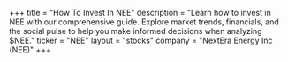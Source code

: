 +++
title = "How To Invest In NEE"
description = "Learn how to invest in NEE with our comprehensive guide. Explore market trends, financials, and the social pulse to help you make informed decisions when analyzing $NEE."
ticker = "NEE"
layout = "stocks"
company = "NextEra Energy Inc (NEE)"
+++

